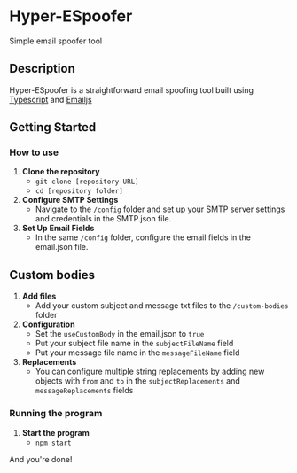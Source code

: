 # Hyper-ESpoofer

Simple email spoofer tool

## Description

Hyper-ESpoofer is a straightforward email spoofing tool built using [Typescript](https://www.typescriptlang.org/) and [Emailjs](https://www.npmjs.com/package/emailjs)
## Getting Started

### How to use

1. **Clone the repository**
    - `git clone [repository URL]`
    - `cd [repository folder]`
2. **Configure SMTP Settings**
    - Navigate to the `/config` folder and set up your SMTP server settings and credentials in the SMTP.json file.
3. **Set Up Email Fields**
    - In the same `/config` folder, configure the email fields in the email.json file.

## Custom bodies

1. **Add files**
    - Add your custom subject and message txt files to the `/custom-bodies` folder
2. **Configuration**
    - Set the `useCustomBody` in the email.json to `true`
    - Put your subject file name in the `subjectFileName` field
    - Put your message file name in the `messageFileName` field
3. **Replacements**
    - You can configure multiple string replacements by adding new objects with `from` and `to` in the `subjectReplacements` and `messageReplacements` fields

### Running the program

1. **Start the program**
    - `npm start`

And you're done!